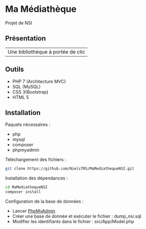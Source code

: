 # Ma Médiathèque

Projet de NSI

## Présentation

<table>
<tr>
<td>
Une bibliothèque à portée de clic
</tr>
</table>

## Outils

* PHP 7 (Architecture MVC)
* SQL (MySQL)
* CSS 3(Bootstrap)
* HTML 5

## Installation

Paquets nécessaires :

* php
* mysql
* composer
* phpmyadmin

Téléchargement des fichiers :

``` bash 
git clone https://github.com/NielsTRS/MaMediathequeNSI.git
```

Installation des dépendances :

``` bash 
cd MaMediathequeNSI
composer install
```

Configuration de la base de données :

* Lancer [PhpMyAdmin](http://127.0.0.1/phpmyadmin)
* Créer une base de donnée et exécuter le fichier : dump_nsi.sql
* Modifier les identifiants dans le fichier : src/App/Model.php


